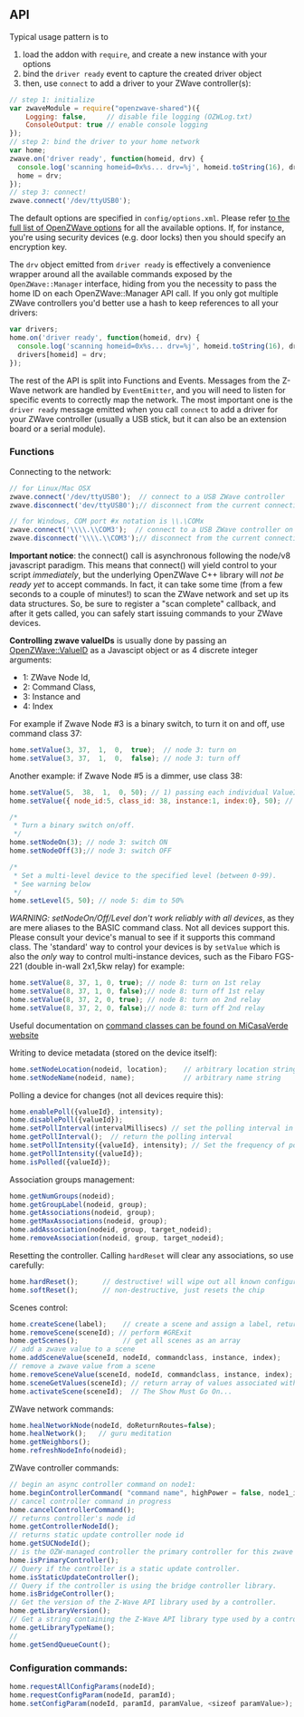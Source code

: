 ## API

Typical usage pattern is to 
1) load the addon with `require`, and create a new instance with your options
2) bind the `driver ready` event to capture the created driver object 
3) then, use `connect` to add a driver to your ZWave controller(s):

```js
// step 1: initialize
var zwaveModule = require("openzwave-shared")({
    Logging: false,     // disable file logging (OZWLog.txt)
    ConsoleOutput: true // enable console logging
});
// step 2: bind the driver to your home network
var home;
zwave.on('driver ready', function(homeid, drv) {
  console.log('scanning homeid=0x%s... drv=%j', homeid.toString(16), drv);
  home = drv;
});
// step 3: connect!
zwave.connect('/dev/ttyUSB0');
```

The default options are specified in `config/options.xml`. Please refer
[to the full list of OpenZWave options](https://github.com/OpenZWave/open-zwave/wiki/Config-Options)
for all the available options. If, for instance, you're using security devices
(e.g. door locks) then you should specify an encryption key.

The `drv` object emitted from `driver ready` is effectively a convenience wrapper around all the available commands exposed by the `OpenZWave::Manager` interface, hiding from you the necessity to pass the home ID on each OpenZWave::Manager API call. If you only got multiple ZWave controllers you'd better use a hash to keep references to all your drivers:

```js
var drivers;
home.on('driver ready', function(homeid, drv) {
  console.log('scanning homeid=0x%s... drv=%j', homeid.toString(16), drv);
  drivers[homeid] = drv;
});
```

The rest of the API is split into Functions and Events.  Messages from the
Z-Wave network are handled by `EventEmitter`, and you will need to listen for
specific events to correctly map the network. The most important one is the `driver ready` message emitted when you call `connect` to add a driver for your ZWave controller (usually a USB stick, but it can also be an extension board or a serial module). 

### Functions

Connecting to the network:

```js
// for Linux/Mac OSX
zwave.connect('/dev/ttyUSB0');  // connect to a USB ZWave controller
zwave.disconnect('dev/ttyUSB0');// disconnect from the current connection

// for Windows, COM port #x notation is \\.\COMx
zwave.connect('\\\\.\\COM3');  // connect to a USB ZWave controller on COM3
zwave.disconnect('\\\\.\\COM3');// disconnect from the current connection on COM3
```

**Important notice**: the connect() call is asynchronous following the
node/v8 javascript paradigm.  This means that connect() will yield
control to your script *immediately*, but the underlying OpenZWave C++
library will *not be ready yet* to accept commands.
In fact, it can take some time (from a few seconds to a couple of
minutes!) to scan the ZWave network and set up its data structures.
So, be sure to register a "scan complete" callback, and after it gets called,
you can safely start issuing commands to your ZWave devices.

**Controlling zwave valueIDs** is usually done by passing an [OpenZWave::ValueID](http://openzwave.com/dev/classOpenZWave_1_1ValueID.html) as a Javascipt object or as 4 discrete integer arguments:
- 1: ZWave Node Id,
- 2: Command Class,
- 3: Instance and
- 4: Index

For example if Zwave Node #3 is a binary switch, to turn it on and off, use
command class 37:

```js
home.setValue(3, 37,  1,  0,  true);  // node 3: turn on
home.setValue(3, 37,  1,  0,  false); // node 3: turn off
```

Another example: if Zwave Node #5 is a dimmer, use class 38:

```js
home.setValue(5,  38,  1,  0, 50); // 1) passing each individual ValueID constituent:
home.setValue({ node_id:5, class_id: 38, instance:1, index:0}, 50); // 2) or a valueID object (emitted by ValueAdded event):

/*
 * Turn a binary switch on/off.
 */
home.setNodeOn(3); // node 3: switch ON
home.setNodeOff(3);// node 3: switch OFF

/*
 * Set a multi-level device to the specified level (between 0-99).
 * See warning below
 */
home.setLevel(5, 50); // node 5: dim to 50%
```

*WARNING: setNodeOn/Off/Level _don't work reliably with all devices_*, as they are
mere aliases to the BASIC command class. Not all devices support this. Please
consult your device's manual to see if it supports this command class.
The 'standard' way to control your devices is by `setValue` which is also the
_only_ way to control multi-instance devices, such as the Fibaro FGS-221
(double in-wall 2x1,5kw relay) for example:

```js
home.setValue(8, 37, 1, 0, true); // node 8: turn on 1st relay
home.setValue(8, 37, 1, 0, false);// node 8: turn off 1st relay
home.setValue(8, 37, 2, 0, true); // node 8: turn on 2nd relay
home.setValue(8, 37, 2, 0, false);// node 8: turn off 2nd relay
```
Useful documentation on [command classes can be found on MiCasaVerde website](http://wiki.micasaverde.com/index.php/ZWave_Command_Classes)

Writing to device metadata (stored on the device itself):

```js
home.setNodeLocation(nodeid, location);    // arbitrary location string
home.setNodeName(nodeid, name);            // arbitrary name string
```

Polling a device for changes (not all devices require this):

```js
home.enablePoll({valueId}, intensity);
home.disablePoll({valueId});
home.setPollInterval(intervalMillisecs) // set the polling interval in msec
home.getPollInterval();  // return the polling interval
home.setPollIntensity({valueId}, intensity); // Set the frequency of polling (0=none, 1=every time through the list, 2-every other time, etc)
home.getPollIntensity({valueId});
home.isPolled({valueId});
```

Association groups management:

```js
home.getNumGroups(nodeid);
home.getGroupLabel(nodeid, group);
home.getAssociations(nodeid, group);
home.getMaxAssociations(nodeid, group);
home.addAssociation(nodeid, group, target_nodeid);
home.removeAssociation(nodeid, group, target_nodeid);
```

Resetting the controller.  Calling `hardReset` will clear any associations, so use
carefully:

```js
home.hardReset();      // destructive! will wipe out all known configuration
home.softReset();      // non-destructive, just resets the chip
```

Scenes control:

```js
home.createScene(label); 	// create a scene and assign a label, return its numeric id.
home.removeScene(sceneId); // perform #GRExit
home.getScenes();			// get all scenes as an array
// add a zwave value to a scene
home.addSceneValue(sceneId, nodeId, commandclass, instance, index);
// remove a zwave value from a scene
home.removeSceneValue(sceneId, nodeId, commandclass, instance, index);
home.sceneGetValues(sceneId); // return array of values associated with this scene
home.activateScene(sceneId);  // The Show Must Go On...
```

ZWave network commands:

```js
home.healNetworkNode(nodeId, doReturnRoutes=false);
home.healNetwork();   // guru meditation
home.getNeighbors();
home.refreshNodeInfo(nodeid);
```

ZWave controller commands:

```js
// begin an async controller command on node1:
home.beginControllerCommand( "command name", highPower = false, node1_id, node2_id = null);  
// cancel controller command in progress
home.cancelControllerCommand();
// returns controller's node id
home.getControllerNodeId();
// returns static update controller node id
home.getSUCNodeId();
// is the OZW-managed controller the primary controller for this zwave network?
home.isPrimaryController();
// Query if the controller is a static update controller.
home.isStaticUpdateController();
// Query if the controller is using the bridge controller library.
home.isBridgeController();
// Get the version of the Z-Wave API library used by a controller.
home.getLibraryVersion();
// Get a string containing the Z-Wave API library type used by a controller
home.getLibraryTypeName();
//
home.getSendQueueCount();
```


### Configuration commands:

```js
home.requestAllConfigParams(nodeId);
home.requestConfigParam(nodeId, paramId);
home.setConfigParam(nodeId, paramId, paramValue, <sizeof paramValue>);
```
